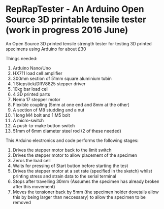 # RepRapTester - An Arduino Open Source 3D printable tensile tester (work in progress 2016 June)
An Open Source 3D printed tensile strength tester for testing 3D printed specimens using Arduino for about £30

Things needed:
  1. Arduino Nano/Uno
  2. HX711 load cell amplifier
  3. 300mm section of 51mm square aluminium tubin
  4. 1 Stepstick/DRV8825 stepper driver
  5. 10kg bar load cell
  6. 4 3D printed parts
  7. Nema 17 stepper motor
  8. Flexible coupling (5mm at one end and 8mm at the other)
  9. A section of M8 studding and a nut
  10. 1 long M4 bolt and 1 M5 bolt
  11. A micro-switch
  12. A push-to-make button switch
  13. 51mm of 6mm diameter steel rod (2 of these needed)


This Arduino electronics and code performs the following stages:
  1. Drives the stepper motor back to the limit switch
  2. Drives the stepper motor to allow placement of the specimen
  3. Zeros the load cell
  4. Waits for pressing of Start button before starting the test
  5. Drives the stepper motor at a set rate (specified in the sketch) whilst printing stress and strain data to the serial terminal
  6. Stops after travelling 30mm (Assumes the specimen has already broken after this movement)
  7. Moves the tensioner back by 5mm (the specimen holder dovetails allow this by being larger than neccessary) to allow the specimen to be removed
